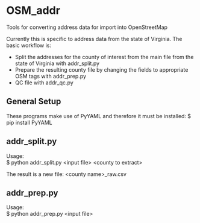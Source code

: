 # OSM_addr
Tools for converting address data for import into OpenStreetMap

Currently this is specific to address data from the state of Virginia.  The basic workflow is:
* Split the addresses for the county of interest from the main file from the state of Virginia with addr_split.py
* Prepare the resulting county file by changing the fields to appropriate OSM tags with addr_prep.py
* QC file with addr_qc.py

General Setup
-------------
These programs make use of PyYAML and therefore it must be installed:
$ pip install PyYAML

addr_split.py
-------------
Usage: <br>
  $ python addr_split.py \<input file> \<county to extract>

The result is a new file:
\<county name>_raw.csv

addr_prep.py
------------
Usage: <br>
$ python addr_prep.py \<input file>



  

